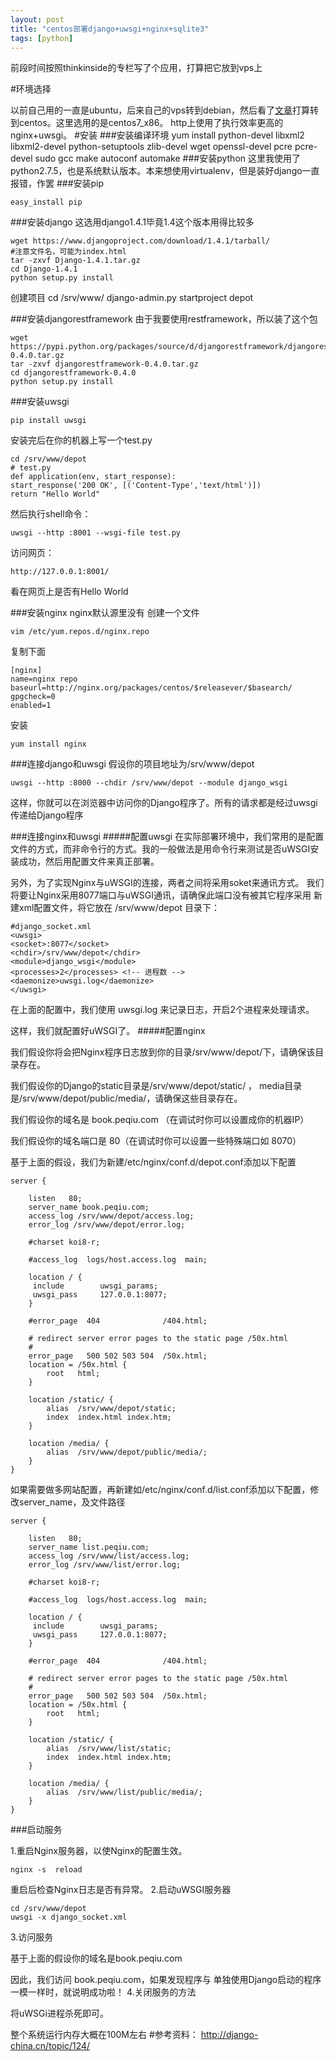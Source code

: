```yaml
---
layout: post
title: "centos部署django+uwsgi+nginx+sqlite3"
tags: [python]
---
```


前段时间按照thinkinside的专栏写了个应用，打算把它放到vps上

#环境选择

以前自己用的一直是ubuntu，后来自己的vps转到debian，然后看了[文章](http://www.zhihu.com/question/19599986)打算转到centos。这里选用的是centos7_x86。
http上使用了执行效率更高的nginx+uwsgi。
#安装
###安装编译环境
	yum install python-devel libxml2  libxml2-devel  python-setuptools  zlib-devel wget openssl-devel pcre pcre-devel sudo gcc make autoconf automake
###安装python
这里我使用了python2.7.5，也是系统默认版本。本来想使用virtualenv，但是装好django一直报错，作罢
###安装pip
	
	easy_install pip
###安装django
这选用django1.4.1毕竟1.4这个版本用得比较多

	wget https://www.djangoproject.com/download/1.4.1/tarball/
	#注意文件名，可能为index.html
	tar -zxvf Django-1.4.1.tar.gz
	cd Django-1.4.1
	python setup.py install
创建项目
	cd /srv/www/
	django-admin.py startproject depot

###安装djangorestframework
由于我要使用restframework，所以装了这个包

	wget https://pypi.python.org/packages/source/d/djangorestframework/djangorestframework-0.4.0.tar.gz
	tar -zxvf djangorestframework-0.4.0.tar.gz
	cd djangorestframework-0.4.0
	python setup.py install
###安装uwsgi

	pip install uwsgi
安装完后在你的机器上写一个test.py

	cd /srv/www/depot
	# test.py
	def application(env, start_response):
    start_response('200 OK', [('Content-Type','text/html')])
    return "Hello World"

然后执行shell命令：
	
	uwsgi --http :8001 --wsgi-file test.py

访问网页：

	http://127.0.0.1:8001/
看在网页上是否有Hello World

###安装nginx
nginx默认源里没有
创建一个文件

	vim /etc/yum.repos.d/nginx.repo
复制下面
	
	[nginx]
	name=nginx repo
	baseurl=http://nginx.org/packages/centos/$releasever/$basearch/
	gpgcheck=0
	enabled=1
安装
	
	yum install nginx

###连接django和uwsgi
假设你的项目地址为/srv/www/depot


	uwsgi --http :8000 --chdir /srv/www/depot --module django_wsgi
这样，你就可以在浏览器中访问你的Django程序了。所有的请求都是经过uwsgi传递给Django程序

###连接nginx和uwsgi
#####配置uwsgi
在实际部署环境中，我们常用的是配置文件的方式，而非命令行的方式。我的一般做法是用命令行来测试是否uWSGI安装成功，然后用配置文件来真正部署。

另外，为了实现Nginx与uWSGI的连接，两者之间将采用soket来通讯方式。
我们将要让Nginx采用8077端口与uWSGI通讯，请确保此端口没有被其它程序采用
新建xml配置文件，将它放在 /srv/www/depot 目录下：
	
	#django_socket.xml
	<uwsgi>
    <socket>:8077</socket>
    <chdir>/srv/www/depot</chdir>
    <module>django_wsgi</module>
    <processes>2</processes> <!-- 进程数 --> 
    <daemonize>uwsgi.log</daemonize>
	</uwsgi>

在上面的配置中，我们使用 uwsgi.log 来记录日志，开启2个进程来处理请求。

这样，我们就配置好uWSGI了。
#####配置nginx

我们假设你将会把Nginx程序日志放到你的目录/srv/www/depot/下，请确保该目录存在。

我们假设你的Django的static目录是/srv/www/depot/static/ ， media目录是/srv/www/depot/public/media/，请确保这些目录存在。

我们假设你的域名是 book.peqiu.com （在调试时你可以设置成你的机器IP）

我们假设你的域名端口是 80（在调试时你可以设置一些特殊端口如 8070）

基于上面的假设，我们为新建/etc/nginx/conf.d/depot.conf添加以下配置

	server {

        listen   80;
        server_name book.peqiu.com;
        access_log /srv/www/depot/access.log;
        error_log /srv/www/depot/error.log;

        #charset koi8-r;

        #access_log  logs/host.access.log  main;

        location / {
         include        uwsgi_params;
         uwsgi_pass     127.0.0.1:8077;
        }

        #error_page  404              /404.html;

        # redirect server error pages to the static page /50x.html
        #
        error_page   500 502 503 504  /50x.html;
        location = /50x.html {
            root   html;
        }

        location /static/ {
            alias  /srv/www/depot/static;
            index  index.html index.htm;
        }

        location /media/ {
            alias  /srv/www/depot/public/media/;
        }
    }
如果需要做多网站配置，再新建如/etc/nginx/conf.d/list.conf添加以下配置，修改server_name，及文件路径

	server {

        listen   80;
        server_name list.peqiu.com;
        access_log /srv/www/list/access.log;
        error_log /srv/www/list/error.log;

        #charset koi8-r;

        #access_log  logs/host.access.log  main;

        location / {
         include        uwsgi_params;
         uwsgi_pass     127.0.0.1:8077;
        }

        #error_page  404              /404.html;

        # redirect server error pages to the static page /50x.html
        #
        error_page   500 502 503 504  /50x.html;
        location = /50x.html {
            root   html;
        }

        location /static/ {
            alias  /srv/www/list/static;
            index  index.html index.htm;
        }

        location /media/ {
            alias  /srv/www/list/public/media/;
        }
    }
###启动服务

1.重启Nginx服务器，以使Nginx的配置生效。

	nginx -s  reload
重启后检查Nginx日志是否有异常。
2.启动uWSGI服务器


	cd /srv/www/depot
	uwsgi -x django_socket.xml

3.访问服务

基于上面的假设你的域名是book.peqiu.com

因此，我们访问 book.peqiu.com，如果发现程序与 单独使用Django启动的程序一模一样时，就说明成功啦！
4.关闭服务的方法

将uWSGi进程杀死即可。

整个系统运行内存大概在100M左右
#参考资料：
http://django-china.cn/topic/124/

